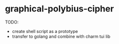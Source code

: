 # graphical-polybius-cipher

TODO:
- create shell script as a prototype  
- transfer to golang and combine with charm tui lib

